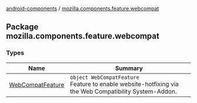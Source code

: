 [android-components](../index.md) / [mozilla.components.feature.webcompat](./index.md)

## Package mozilla.components.feature.webcompat

### Types

| Name | Summary |
|---|---|
| [WebCompatFeature](-web-compat-feature/index.md) | `object WebCompatFeature`<br>Feature to enable website-hotfixing via the Web Compatibility System-Addon. |
